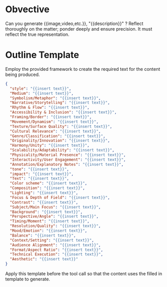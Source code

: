 # Obvective
Can you generate {{image,video,etc.}},  "{{description}}" ? Reflect thoroughly on the matter; ponder deeply and ensure precision. It must reflect the true representation. 

# Outline Template
Employ the provided framework to create the required text for the content being produced.
```json
{
  "style": "{{insert text}}",
  "Medium": "{{insert text}}",
  "Symbolism/Metaphor": "{{insert text}}",
  "Narrative/Storytelling": "{{insert text}}",
  "Rhythm & Flow": "{{insert text}}",
  "Accessibility & Inclusion": "{{insert text}}",
  "Framing/Border": "{{insert text}}",
  "Movement/Dynamism": "{{insert text}}",
  "Texture/Surface Quality": "{{insert text}}",
  "Cultural Relevance": "{{insert text}}",
  "Genre/Classification": "{{insert text}}",
  "Originality/Innovation": "{{insert text}}",
  "Harmony/Unity": "{{insert text}}",
  "Scalability/Adaptability": "{{insert text}}",
  "Physicality/Material Presence": "{{insert text}}",
  "Interactivity/User Engagement": "{{insert text}}",
  "Annotation/Explanatory Notes": "{{insert text}}",
  "tone": "{{insert text}}",
  "impact": "{{insert text}}",
  "Text": "{{insert text}}",
  "Color scheme": "{{insert text}}",
  "Composition": "{{insert text}}",
  "Lighting": "{{insert text}}",
  "Focus & Depth of Field": "{{insert text}}",
  "Contrast": "{{insert text}}",
  "Subject/Main Focus": "{{insert text}}",
  "Background": "{{insert text}}",
  "Perspective/Angle": "{{insert text}}",
  "Timing/Moment": "{{insert text}}",
  "Resolution/Quality": "{{insert text}}",
  "Mood/Emotion": "{{insert text}}",
  "Balance": "{{insert text}}",
  "Context/Setting": "{{insert text}}",
  "Audience Alignment": "{{insert text}}",
  "Format/Aspect Ratio": "{{insert text}}",
  "Technical Execution": "{{insert text}}",
  "Aesthetic": "{{insert text}}"
}
```

Apply this template before the tool call so that the content uses the filled in template to generate.